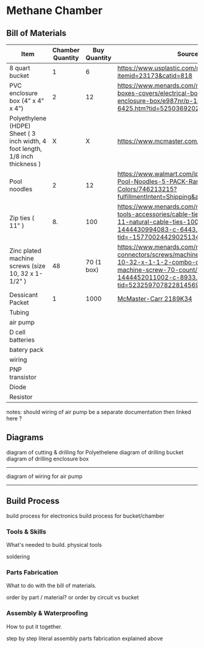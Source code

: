 # Methane Chamber

## Bill of Materials

| Item          | Chamber Quantity | Buy Quantity  | Source URL    |
| ------------- | ---------------- | ------------- | ------------- |
| 8 quart bucket                                             | 1          | 6         | https://www.usplastic.com/catalog/item.aspx?itemid=23173&catid=818 |
| PVC enclosure box (4" x 4" x 4")                           | 2          | 12        | https://www.menards.com/main/electrical/electrical-boxes-covers/electrical-boxes/carlon-reg-pvc-enclosure-box/e987nr/p-1444444973425-c-6425.htm?tid=5250369202477893839&ipos=7 |
| Polyethylene (HDPE) Sheet ( 3 inch width, 4 foot length, 1/8 inch thickness ) | X | X | https://www.mcmaster.com/8671K56/ |
| Pool noodles                                               | 2          | 12 | https://www.walmart.com/ip/Oodles-of-Noodles-Pool-Noodles-5-PACK-Random-Colors/746213215?fulfillmentIntent=Shipping&athbdg=L1600 |
| Zip ties ( 11" )                                            | 8.         | 100 | https://www.menards.com/main/electrical/electrical-tools-accessories/cable-ties/gardner-bender-reg-11-natural-cable-ties-100-pack/46-210/p-1444430994083-c-6443.htm?tid=-1577002442902513490&ipos=9 |  
| Zinc plated machine screws (size 10, 32 x 1-1/2" )         | 48         | 70 (1 box)| https://www.menards.com/main/hardware/fasteners-connectors/screws/machine-screws/grip-fast-reg-10-32-x-1-1-2-combo-drive-zinc-round-head-machine-screw-70-count/77116520241/p-1444452011002-c-8933.htm?tid=523259707822814569&ipos=7 |
| Dessicant Packet                                           | 1          | 1000      | [McMaster-Carr 2189K34](https://www.mcmaster.com/2189K34/) |
| Tubing   | | |
| air pump | | |
| D cell batteries | | |
| batery pack | | |
| wiring | | |
| PNP transistor | | |
| Diode | | | 
| Resistor | | |

notes: should wiring of air pump be a separate documentation then linked here ?

## Diagrams
diagram of cutting & drilling for Polyethelene 
diagram of drilling bucket
diagram of drilling enclosure box

-------------------

diagram of wiring for air pump 

-------------------

## Build Process

build process for electronics
build process for bucket/chamber

### Tools & Skills

What's needed to build.
physical tools

soldering 

### Parts Fabrication

What to do with the bill of materials.

order by part / material? or order by circuit vs bucket

### Assembly & Waterproofing

How to put it together.

step by step literal assembly parts fabrication explained above 

